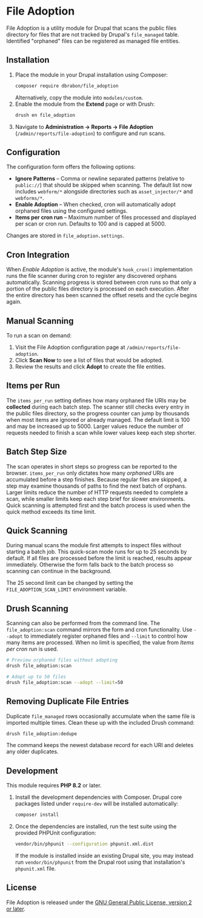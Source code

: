 # File Adoption

File Adoption is a utility module for Drupal that scans the public files directory
for files that are not tracked by Drupal's `file_managed` table. Identified
"orphaned" files can be registered as managed file entities.

## Installation

1. Place the module in your Drupal installation using Composer:
   ```bash
   composer require dbrabon/file_adoption
   ```
   Alternatively, copy the module into `modules/custom`.
2. Enable the module from the **Extend** page or with Drush:
   ```bash
   drush en file_adoption
   ```
3. Navigate to **Administration → Reports → File Adoption** (`/admin/reports/file-adoption`)
   to configure and run scans.

## Configuration

The configuration form offers the following options:

- **Ignore Patterns** – Comma or newline separated patterns (relative to
  `public://`) that should be skipped when scanning. The default list now
  includes `webform/*` alongside directories such as `asset_injector/*` and
  `webforms/*`.
- **Enable Adoption** – When checked, cron will automatically adopt orphaned
  files using the configured settings.
- **Items per cron run** – Maximum number of files processed and displayed per
  scan or cron run. Defaults to 100 and is capped at 5000.

Changes are stored in `file_adoption.settings`.

## Cron Integration

When *Enable Adoption* is active, the module's `hook_cron()` implementation runs
the file scanner during cron to register any discovered orphans automatically.
Scanning progress is stored between cron runs so that only a portion of the
public files directory is processed on each execution. After the entire directory
has been scanned the offset resets and the cycle begins again.

## Manual Scanning

To run a scan on demand:

1. Visit the File Adoption configuration page at `/admin/reports/file-adoption`.
2. Click **Scan Now** to see a list of files that would be adopted.
3. Review the results and click **Adopt** to create the file entities.

## Items per Run

The `items_per_run` setting defines how many orphaned file URIs may be
**collected** during each batch step. The scanner still checks every entry in
the public files directory, so the progress counter can jump by thousands when
most items are ignored or already managed. The default limit is 100 and may be
increased up to 5000. Larger values reduce the number of requests needed to
finish a scan while lower values keep each step shorter.

## Batch Step Size

The scan operates in short steps so progress can be reported to the browser.
`items_per_run` only dictates how many *orphaned* URIs are accumulated before a
step finishes. Because regular files are skipped, a step may examine thousands
of paths to find the next batch of orphans. Larger limits reduce the number of
HTTP requests needed to complete a scan, while smaller limits keep each step
brief for slower environments. Quick scanning is attempted first and the batch
process is used when the quick method exceeds its time limit.

## Quick Scanning

During manual scans the module first attempts to inspect files without starting a batch job. This quick-scan mode runs for up to 25 seconds by default. If all files are processed before the limit is reached, results appear immediately. Otherwise the form falls back to the batch process so scanning can continue in the background.

The 25 second limit can be changed by setting the `FILE_ADOPTION_SCAN_LIMIT` environment variable.


## Drush Scanning

Scanning can also be performed from the command line. The `file_adoption:scan`
command mirrors the form and cron functionality. Use `--adopt` to immediately
register orphaned files and `--limit` to control how many items are processed.
When no limit is specified, the value from *Items per cron run* is used.

```bash
# Preview orphaned files without adopting
drush file_adoption:scan

# Adopt up to 50 files
drush file_adoption:scan --adopt --limit=50
```

## Removing Duplicate File Entries

Duplicate `file_managed` rows occasionally accumulate when the same file is
imported multiple times. Clean these up with the included Drush command:

```bash
drush file_adoption:dedupe
```

The command keeps the newest database record for each URI and deletes any older
duplicates.

## Development

This module requires **PHP 8.2** or later.

1. Install the development dependencies with Composer. Drupal core packages
   listed under `require-dev` will be installed automatically:

   ```bash
   composer install
   ```

2. Once the dependencies are installed, run the test suite using the provided
   PHPUnit configuration:

   ```bash
   vendor/bin/phpunit --configuration phpunit.xml.dist
   ```

   If the module is installed inside an existing Drupal site, you may instead
   run `vendor/bin/phpunit` from the Drupal root using that installation's
   `phpunit.xml` file.


## License

File Adoption is released under the [GNU General Public License, version 2 or later](LICENSE).
